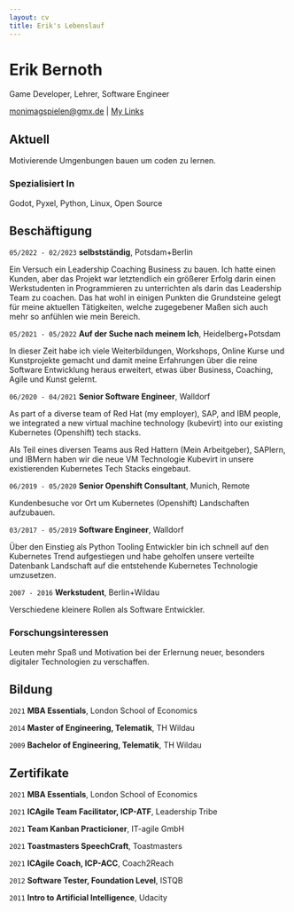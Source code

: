 ```yaml
---
layout: cv
title: Erik's Lebenslauf
---
```

# Erik Bernoth
Game Developer, Lehrer, Software Engineer

<div id="webaddress">
<a href="monimagspielen@gmx.de">monimagspielen@gmx.de</a>
| <a href="https://linktr.ee/daretoconnect">My Links</a>
</div>


## Aktuell

Motivierende Umgenbungen bauen um coden zu lernen.

### Spezialisiert In

Godot, Pyxel, Python, Linux, Open Source


## Beschäftigung

`05/2022 - 02/2023`
__selbstständig__, Potsdam+Berlin

Ein Versuch ein Leadership Coaching Business zu bauen. Ich hatte einen Kunden,
aber das Projekt war letztendlich ein größerer Erfolg darin einen Werkstudenten
in Programmieren zu unterrichten als darin das Leadership Team zu coachen. Das
hat wohl in einigen Punkten die Grundsteine gelegt für meine aktuellen
Tätigkeiten, welche zugegebener Maßen sich auch mehr so anfühlen wie mein
Bereich.

`05/2021 - 05/2022`
__Auf der Suche nach meinem Ich__, Heidelberg+Potsdam

In dieser Zeit habe ich viele Weiterbildungen, Workshops, Online Kurse und Kunstprojekte gemacht und damit meine Erfahrungen über die reine Software Entwicklung heraus erweitert, etwas über Business, Coaching, Agile und Kunst gelernt.

`06/2020 - 04/2021`
__Senior Software Engineer__, Walldorf

As part of a diverse team of Red Hat (my employer), SAP, and IBM people, we
integrated a new virtual machine technology (kubevirt) into our existing
Kubernetes (Openshift) tech stacks.

Als Teil eines diversen Teams aus Red Hattern (Mein Arbeitgeber), SAPlern, und IBMern haben wir die neue VM Technologie Kubevirt in unsere existierenden Kubernetes Tech Stacks eingebaut.

`06/2019 - 05/2020`
__Senior Openshift Consultant__, Munich, Remote

Kundenbesuche vor Ort um Kubernetes (Openshift) Landschaften aufzubauen.

`03/2017 - 05/2019`
__Software Engineer__, Walldorf

Über den Einstieg als Python Tooling Entwickler bin ich schnell auf den
Kubernetes Trend aufgestiegen und habe geholfen unsere verteilte Datenbank
Landschaft auf die entstehende Kubernetes Technologie umzusetzen.

`2007 - 2016`
__Werkstudent__, Berlin+Wildau

Verschiedene kleinere Rollen als Software Entwickler.

### Forschungsinteressen

Leuten mehr Spaß und Motivation bei der Erlernung neuer, besonders digitaler
Technologien zu verschaffen.


## Bildung

`2021`
__MBA Essentials__, London School of Economics

`2014`
__Master of Engineering, Telematik__, TH Wildau

`2009`
__Bachelor of Engineering, Telematik__, TH Wildau


## Zertifikate

`2021`
__MBA Essentials__, London School of Economics

`2021`
__ICAgile Team Facilitator, ICP-ATF__, Leadership Tribe

`2021`
__Team Kanban Practicioner__, IT-agile GmbH

`2021`
__Toastmasters SpeechCraft__, Toastmasters

`2021`
__ICAgile Coach, ICP-ACC__, Coach2Reach

`2012`
__Software Tester, Foundation Level__, ISTQB

`2011`
__Intro to Artificial Intelligence__, Udacity
